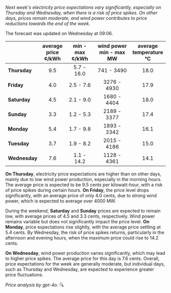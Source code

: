 *Next week's electricity price expectations vary significantly, especially on Thursday and Wednesday, when there is a risk of price spikes. On other days, prices remain moderate, and wind power contributes to price reductions towards the end of the week.*

The forecast was updated on Wednesday at 09:06.

|            | average<br>price<br>¢/kWh | min - max<br>¢/kWh | wind power<br>min - max<br>MW | average<br>temperature<br>°C |
|:-------------|:----------------:|:----------------:|:-------------:|:-------------:|
| **Thursday**  | 9.5              | 5.7 - 16.0       | 741 - 3490    | 18.0          |
| **Friday**| 4.0              | 2.5 - 7.6        | 3276 - 4930   | 17.9          |
| **Saturday** | 4.5              | 2.1 - 9.0        | 1680 - 4404   | 18.0          |
| **Sunday**| 3.3              | 1.2 - 5.3        | 2189 - 3377   | 17.4          |
| **Monday**| 5.4              | 1.7 - 9.8        | 1893 - 3342   | 16.1          |
| **Tuesday**  | 3.7              | 1.9 - 8.2        | 2015 - 4186   | 15.0          |
| **Wednesday** | 7.6           | 1.1 - 14.2       | 1128 - 4361   | 14.1          |

**On Thursday**, electricity price expectations are higher than on other days, mainly due to low wind power production, especially in the morning hours. The average price is expected to be 9.5 cents per kilowatt-hour, with a risk of price spikes during certain hours. **On Friday**, the price level drops significantly, with an average price of only 4.0 cents, due to strong wind power, which is expected to average over 4000 MW.

During the weekend, **Saturday** and **Sunday** prices are expected to remain low, with average prices of 4.5 and 3.3 cents, respectively. Wind power remains variable but does not significantly impact the price level. **On Monday**, price expectations rise slightly, with the average price settling at 5.4 cents. By Wednesday, the risk of price spikes returns, particularly in the afternoon and evening hours, when the maximum price could rise to 14.2 cents.

**On Wednesday**, wind power production varies significantly, which may lead to higher price spikes. The average price for this day is 7.6 cents. Overall, price expectations for the week are generally moderate, but individual days, such as Thursday and Wednesday, are expected to experience greater price fluctuations.

*Price analysis by gpt-4o.* 🔍
